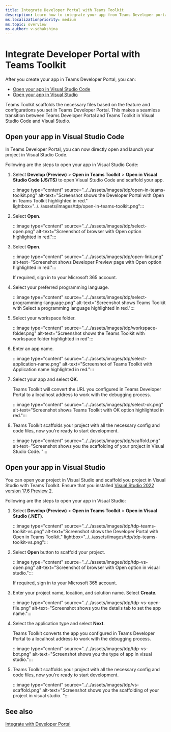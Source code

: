 ```yaml
---
title: Integrate Developer Portal with Teams Toolkit
description: Learn how to integrate your app from Teams Developer portal to Teams Toolkit in Visual Studio Code and Visual Studio.
ms.localizationpriority: medium
ms.topic: overview
ms.author: v-sdhakshina
---
```


# Integrate Developer Portal with Teams Toolkit

After you create your app in Teams Developer Portal, you can:

* [Open your app in Visual Studio Code](#open-your-app-in-visual-studio-code)
* [Open your app in Visual Studio](#open-your-app-in-visual-studio)

Teams Toolkit scaffolds the necessary files based on the feature and configurations you set in Teams Developer Portal. This makes a seamless transition between Teams Developer Portal and Teams Toolkit in Visual Studio Code and Visual Studio.

## Open your app in Visual Studio Code

In Teams Developer Portal, you can now directly open and launch your project in Visual Studio Code.

Following are the steps to open your app in Visual Studio Code:

1. Select **Develop (Preview)** > **Open in Teams Toolkit** > **Open in Visual Studio Code (JS/TS)** to open Visual Studio Code and scaffold your app.

    :::image type="content" source="../../assets/images/tdp/open-in-teams-toolkit.png" alt-text="Screenshot shows the Developer Portal with Open in Teams Toolkit highlighted in red." lightbox="../../assets/images/tdp/open-in-teams-toolkit.png":::

1. Select **Open**.

    :::image type="content" source="../../assets/images/tdp/select-open.png" alt-text="Screenshot of browser with Open option highlighted in red.":::

1. Select **Open**.

    :::image type="content" source="../../assets/images/tdp/open-link.png" alt-text="Screenshot shows Developer Preview page with Open option highlighted in red.":::

   If required, sign in to your Microsoft 365 account.

1. Select your preferred programming language.

    :::image type="content" source="../../assets/images/tdp/select-programmimg-language.png" alt-text="Screenshot shows Teams Toolkit with Select a programming language highlighted in red.":::

1. Select your workspace folder.

    :::image type="content" source="../../assets/images/tdp/workspace-folder.png" alt-text="Screenshot shows the Teams Toolkit with workspace folder highlighted in red":::

1. Enter an app name.

    :::image type="content" source="../../assets/images/tdp/select-application-name.png" alt-text="Screenshot of Teams Toolkit with Application name highlighted in red.":::

1. Select your app and select **OK**.

   Teams Toolkit will convert the URL you configured in Teams Developer Portal to a localhost address to work with the debugging process.

    :::image type="content" source="../../assets/images/tdp/select-ok.png" alt-text="Screenshot shows Teams Toolkit with OK option highlighted in red.":::

1. Teams Toolkit scaffolds your project with all the necessary config and code files, now you're ready to start development.

    :::image type="content" source="../../assets/images/tdp/scaffold.png" alt-text="Screenshot shows you the scaffolding of your project in Visual Studio Code. ":::

## Open your app in Visual Studio

You can open your project in Visual Studio and scaffold you project in Visual Studio with Teams Toolkit. Ensure that you installed [Visual Studio 2022 version 17.6 Preview 2](/visualstudio/releases/2022/release-notes-preview#17.6.0-pre.2.0).

Following are the steps to open your app in Visual Studio:

1. Select **Develop (Preview)** > **Open in Teams Toolkit** > **Open in Visual Studio (.NET)**.

    :::image type="content" source="../../assets/images/tdp/tdp-teams-toolkit-vs.png" alt-text="Screenshot shows the Developer Portal with Open in Teams Toolkit." lightbox="../../assets/images/tdp/tdp-teams-toolkit-vs.png":::

1. Select **Open** button to scaffold your project.

    :::image type="content" source="../../assets/images/tdp/tdp-vs-open.png" alt-text="Screenshot of browser with Open option in visual studio.":::

   If required, sign in to your Microsoft 365 account.

1. Enter your project name, location, and solution name. Select **Create**.

    :::image type="content" source="../../assets/images/tdp/tdp-vs-open-file.png" alt-text="Screenshot shows you the details tab to set the app name.":::

1. Select the application type and select **Next**.

   Teams Toolkit converts the app you configured in Teams Developer Portal to a localhost address to work with the debugging process.

    :::image type="content" source="../../assets/images/tdp/tdp-vs-bot.png" alt-text="Screenshot shows you the type of app in visual studio.":::

1. Teams Toolkit scaffolds your project with all the necessary config and code files, now you're ready to start development.

    :::image type="content" source="../../assets/images/tdp/vs-scaffold.png" alt-text="Screenshot shows you the scaffolding of your project in visual studio. ":::

## See also

[Integrate with Developer Portal](../../toolkit/Integrate-with-developer-portal.md)
